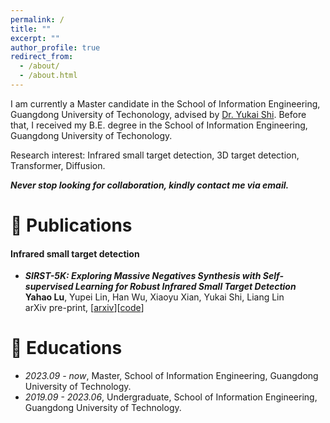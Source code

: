 ```yaml
---
permalink: /
title: ""
excerpt: ""
author_profile: true
redirect_from: 
  - /about/
  - /about.html
---
```



I am currently a Master candidate in the School of Information Engineering, Guangdong University of Techonology, advised by [Dr. Yukai Shi](https://ykshi.github.io/). Before that, I received my B.E. degree in the School of Information Engineering, Guangdong University of Techonology. 



Research interest: Infrared small target detection, 3D target detection, Transformer, Diffusion. 

***Never stop looking for collaboration, kindly contact me via email.***




# 📝 Publications 

#### Infrared small target detection
- ***SIRST-5K: Exploring Massive Negatives Synthesis with Self-supervised Learning for Robust Infrared Small Target Detection*** \
**Yahao Lu**, Yupei Lin, Han Wu, Xiaoyu Xian, Yukai Shi, Liang Lin \
arXiv pre-print, [[arxiv](https://arxiv.org/abs/2403.05416)][[code](https://github.com/luy0222/SIRST-5K)]



# 📖 Educations
- *2023.09 - now*, Master, School of Information Engineering, Guangdong University of Technology.
- *2019.09 - 2023.06*, Undergraduate, School of Information Engineering, Guangdong University of Technology.

<!-- # 💬 Invited Talks
- *2021.06*, Lorem ipsum dolor sit amet, consectetur adipiscing elit. Vivamus ornare aliquet ipsum, ac tempus justo dapibus sit amet. 
- *2021.03*, Lorem ipsum dolor sit amet, consectetur adipiscing elit. Vivamus ornare aliquet ipsum, ac tempus justo dapibus sit amet.  \| [\[video\]](https://github.com/)

# 💻 Internships
- *2019.05 - 2020.02*, [Lorem](https://github.com/), China. -->
